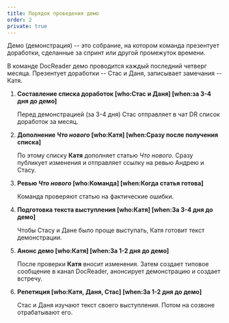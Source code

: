 ```yaml
---
title: Порядок проведения демо
order: 2
private: true
---
```

Демо (демонстрация) -- это собрание, на котором команда презентует доработки, сделанные за спринт или другой промежуток времени.

В команде DocReader демо проводится каждый последний четверг месяца. Презентует доработки -- Стас и Даня, записывает замечания -- Катя.

1. **Составление списка доработок [who:Стас и Даня] [when:за 3-4 дня до демо]**

    Перед демонстрацией (за 3-4 дня) Стас отправляет в чат DR список доработок за месяц. 

2. **Дополнение *Что нового* [who:Катя] [when:Сразу после получения списка]**

    По этому списку **Катя** дополняет статью *Что нового*. Сразу публикует изменения и отправляет ссылку на ревью Андрею и Стасу.

3. **Ревью *Что нового* [who:Команда] [when:Когда статья готова]**

    Команда проверяют статью на фактические ошибки.

4. **Подготовка текста выступления [who:Катя] [when:За 3-4 дня до демо]** 

    Чтобы Стасу и Дане было проще выступать, Катя готовит текст демонстрации.

5. **Анонс демо [who:Катя] [when:За 1-2 дня до демо]** 

    После проверки **Катя** вносит изменения. Затем создает типовое сообщение в канал DocReader, анонсирует демонстрацию и создает встречу.

6. **Репетиция [who:Катя, Даня, Стас] [when:За 1-2 дня до демо]** 

    Стас и Даня изучают текст своего выступления. Потом на созвоне отрабатывают его.